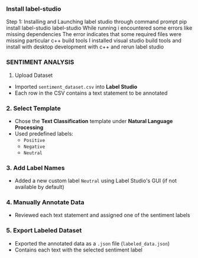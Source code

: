 ### Install label-studio
Step 1: Installing and Launching label studio through command prompt
pip install label-studio
label-studio
While running i encountered some errors like missing dependencies
The error indicates that some required files were missing particular c++ build tools
I installed visual studio build tools and install with desktop development with c++ and rerun label studio

### SENTIMENT ANALYSIS 
1. Upload Dataset
- Imported `sentiment_dataset.csv` into **Label Studio**
- Each row in the CSV contains a text statement to be annotated

### 2. Select Template
- Chose the **Text Classification** template under **Natural Language Processing**
- Used predefined labels:  
  - `Positive`  
  - `Negative`  
  - `Neutral`

### 3. Add Label Names
- Added a new custom label `Neutral` using Label Studio's GUI (if not available by default)

### 4. Manually Annotate Data
- Reviewed each text statement and assigned one of the sentiment labels

### 5. Export Labeled Dataset
- Exported the annotated data as a `.json` file (`labeled_data.json`)
- Contains each text with the selected sentiment label



